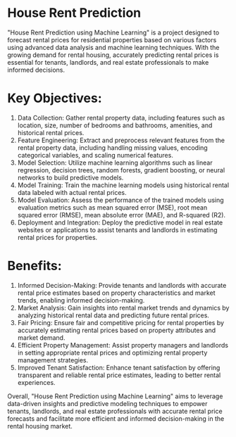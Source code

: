 # House Rent Prediction

"House Rent Prediction using Machine Learning" is a project designed to forecast rental prices for residential properties based on various factors using advanced data analysis and machine learning techniques. With the growing demand for rental housing, accurately predicting rental prices is essential for tenants, landlords, and real estate professionals to make informed decisions.

# Key Objectives:
1. Data Collection: Gather rental property data, including features such as location, size, number of bedrooms and bathrooms, amenities, and historical rental prices.
2. Feature Engineering: Extract and preprocess relevant features from the rental property data, including handling missing values, encoding categorical variables, and scaling numerical features.
3. Model Selection: Utilize machine learning algorithms such as linear regression, decision trees, random forests, gradient boosting, or neural networks to build predictive models.
4. Model Training: Train the machine learning models using historical rental data labeled with actual rental prices.
5. Model Evaluation: Assess the performance of the trained models using evaluation metrics such as mean squared error (MSE), root mean squared error (RMSE), mean absolute error (MAE), and R-squared (R2).
6. Deployment and Integration: Deploy the predictive model in real estate websites or applications to assist tenants and landlords in estimating rental prices for properties.

   
# Benefits:
1. Informed Decision-Making: Provide tenants and landlords with accurate rental price estimates based on property characteristics and market trends, enabling informed decision-making.
2. Market Analysis: Gain insights into rental market trends and dynamics by analyzing historical rental data and predicting future rental prices.
3. Fair Pricing: Ensure fair and competitive pricing for rental properties by accurately estimating rental prices based on property attributes and market demand.
4. Efficient Property Management: Assist property managers and landlords in setting appropriate rental prices and optimizing rental property management strategies.
5. Improved Tenant Satisfaction: Enhance tenant satisfaction by offering transparent and reliable rental price estimates, leading to better rental experiences.

   
Overall, "House Rent Prediction using Machine Learning" aims to leverage data-driven insights and predictive modeling techniques to empower tenants, landlords, and real estate professionals with accurate rental price forecasts and facilitate more efficient and informed decision-making in the rental housing market.
